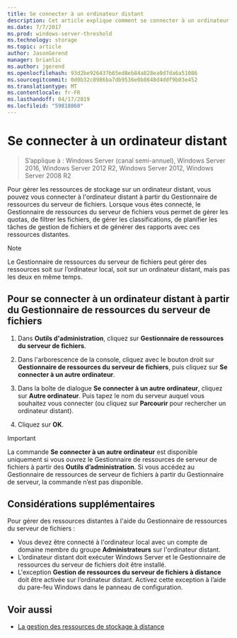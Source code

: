 ```yaml
---
title: Se connecter à un ordinateur distant
description: Cet article explique comment se connecter à un ordinateur distant pour gérer les ressources de stockage à partir du Gestionnaire de ressources du serveur de fichiers
ms.date: 7/7/2017
ms.prod: windows-server-threshold
ms.technology: storage
ms.topic: article
author: JasonGerend
manager: brianlic
ms.author: jgerend
ms.openlocfilehash: 93d2be926437b65ed8eb84a828ea0d7da6a51086
ms.sourcegitcommit: 0d0b32c8986ba7db9536e0b8648d4ddf9b03e452
ms.translationtype: MT
ms.contentlocale: fr-FR
ms.lasthandoff: 04/17/2019
ms.locfileid: "59818860"
---
```

# <a name="connect-to-a-remote-computer"></a>Se connecter à un ordinateur distant 

> S’applique à : Windows Server (canal semi-annuel), Windows Server 2016, Windows Server 2012 R2, Windows Server 2012, Windows Server 2008 R2

Pour gérer les ressources de stockage sur un ordinateur distant, vous pouvez vous connecter à l'ordinateur distant à partir du Gestionnaire de ressources du serveur de fichiers. Lorsque vous êtes connecté, le Gestionnaire de ressources du serveur de fichiers vous permet de gérer les quotas, de filtrer les fichiers, de gérer les classifications, de planifier les tâches de gestion de fichiers et de générer des rapports avec ces ressources distantes.

> [!Note]
> Le Gestionnaire de ressources du serveur de fichiers peut gérer des ressources soit sur l’ordinateur local, soit sur un ordinateur distant, mais pas les deux en même temps.

## <a name="to-connect-to-a-remote-computer-from-file-server-resource-manager"></a>Pour se connecter à un ordinateur distant à partir du Gestionnaire de ressources du serveur de fichiers

1.  Dans **Outils d'administration**, cliquez sur **Gestionnaire de ressources du serveur de fichiers**.

2.  Dans l'arborescence de la console, cliquez avec le bouton droit sur **Gestionnaire de ressources du serveur de fichiers**, puis cliquez sur **Se connecter à un autre ordinateur**.

3.  Dans la boîte de dialogue **Se connecter à un autre ordinateur**, cliquez sur **Autre ordinateur**. Puis tapez le nom du serveur auquel vous souhaitez vous connecter (ou cliquez sur **Parcourir** pour rechercher un ordinateur distant).

4.  Cliquez sur **OK**.

> [!Important]
> La commande **Se connecter à un autre ordinateur** est disponible uniquement si vous ouvrez le Gestionnaire de ressources de serveur de fichiers à partir des **Outils d’administration**. Si vous accédez au Gestionnaire de ressources de serveur de fichiers à partir du Gestionnaire de serveur, la commande n’est pas disponible.

## <a name="additional-considerations"></a>Considérations supplémentaires

Pour gérer des ressources distantes à l'aide du Gestionnaire de ressources du serveur de fichiers :

-   Vous devez être connecté à l'ordinateur local avec un compte de domaine membre du groupe **Administrateurs** sur l'ordinateur distant.
-   L’ordinateur distant doit exécuter Windows Server et le Gestionnaire de ressources du serveur de fichiers doit être installé.
-   L'exception **Gestion de ressources du serveur de fichiers à distance** doit être activée sur l’ordinateur distant. Activez cette exception à l’aide du pare-feu Windows dans le panneau de configuration.

## <a name="see-also"></a>Voir aussi

-   [La gestion des ressources de stockage à distance](managing-remote-storage-resources.md)